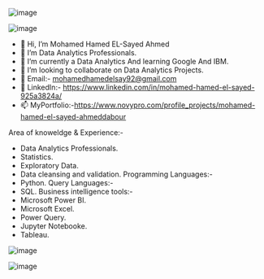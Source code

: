 ![image](https://github.com/MohamedHamedEL-SayedAhmed/MohamedHamedEL-SayedAhmed/assets/139533263/4ba2f9fa-80fb-4aa0-ab6d-ece29e05e02f)

![image](https://Users/DELL/Desktop/Name%20Personals/Mohamed%20Hamed.png)

- 👋 Hi, I’m Mohamed Hamed EL-Sayed Ahmed
- 👀 I’m Data Analytics Professionals.
- 🌱 I’m currently a Data Analytics And learning Google And IBM.
- 💞️ I’m looking to collaborate on Data Analytics Projects.
- 💞️ Email:- mohamedhamedelsay92@gmail.com
- 👀 LinkedIn:- https://www.linkedin.com/in/mohamed-hamed-el-sayed-925a3824a/
- 📫 MyPortfolio:-https://www.novypro.com/profile_projects/mohamed-hamed-el-sayed-ahmeddabour

Area of knoweldge & Experience:-
- Data Analytics Professionals.
- Statistics.
- Exploratory Data.
- Data cleansing and validation.
Programming Languages:-
- Python.
Query Languages:-
- SQL.
Business intelligence tools:-
- Microsoft Power BI.
- Microsoft Excel.
- Power Query.
- Jupyter Notebooke.
- Tableau.


![image](https://github.com/MohamedHamedEL-SayedAhmed/MohamedHamedEL-SayedAhmed/assets/139533263/4ee9d755-8890-43d3-a223-b77c0c3b2d50)

![image](https://github.com/MohamedHamedEL-SayedAhmed/MohamedHamedEL-SayedAhmed/assets/139533263/0b7293c7-154f-426a-9236-6f27f80598ee)
